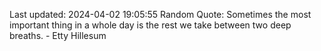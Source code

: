 Last updated: 2024-04-02 19:05:55
Random Quote: Sometimes the most important thing in a whole day is the rest we take between two deep breaths. - Etty Hillesum